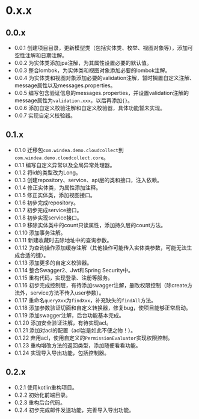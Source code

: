 # 0.x.x

## 0.0.x

* 0.0.1 创建项目目录，更新模型类（包括实体类、枚举、视图对象等），添加可空性注解和日期注解。
* 0.0.2 为实体类添加jpa注解，为其属性设置必要的默认值。
* 0.0.3 整合lombok，为实体类和视图对象添加必要的lombok注解。
* 0.0.4 为实体类和视图对象添加必要的validation注解，暂时搁置自定义注解、message属性以及messages.properties。
* 0.0.5 编写包含验证信息的messages.properties，并设置validation注解的message属性为`validation.xxx`，以后再添加`{}`。
* 0.0.6 添加自定义校验注解和自定义校验器，具体功能暂未实现。
* 0.0.7 实现自定义校验器。

## 0.1.x

* 0.1.0 迁移包`com.windea.demo.cloudcollect`到`com.windea.demo.cloudcollect.core`。
* 0.1.1 编写自定义异常以及全局异常处理器。
* 0.1.2 将id的类型改为Long。
* 0.1.3 创建repository、service、api层的类和接口，注入依赖。
* 0.1.4 修正实体类，为属性添加注释。
* 0.1.5 修正实体类，添加视图接口。
* 0.1.6 初步完成repository。
* 0.1.7 初步完成service接口。
* 0.1.8 初步实现service接口。
* 0.1.9 移除实体类中的count只读属性，添加持久层的count方法。
* 0.1.10 添加事务注解。
* 0.1.11 新建收藏时去除地址中的查询参数。
* 0.1.12 为查询操作添加缓存注解（其他操作可能传入实体类参数，可能无法生成合适的键）。
* 0.1.13 添加更多的自定义校验器。
* 0.1.14 整合Swagger2、Jwt和Spring Security中。
* 0.1.15 重构代码，实现登录、注册等服务。
* 0.1.16 初步完成控制层，有待添加swagger注解，删改权限控制（除create方法外，service方法不传入user参数）。
* 0.1.17 重命名`queryXxx`为`findXxx`，补充缺失的`findAll`方法。
* 0.1.18 添加参数验证切面和自定义转换器，修复bug，使项目能够正常启动。
* 0.1.19 添加swagger注解，后台功能基本完成。
* 0.1.20 添加安全验证注解，有待实现acl。
* 0.1.21 添加对acl的配置（acl岂是如此不便之物！）。
* 0.1.22 弃用acl，使用自定义的`PermissionEvaluator`实现权限控制。
* 0.1.23 重构增改方法的返回类型，添加随便看看功能。
* 0.1.24 实现导入导出功能，包括控制器。

## 0.2.x

* 0.2.1 使用kotlin重构项目。
* 0.2.2 初始化前端目录。
* 0.2.3 重构后台代码。
* 0.2.4 初步完成邮件发送功能，完善导入导出功能。
